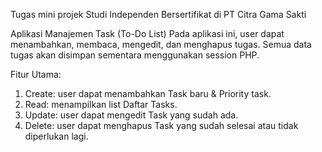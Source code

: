 Tugas mini projek Studi Independen Bersertifikat di PT Citra Gama Sakti

Aplikasi Manajemen Task (To-Do List)
Pada aplikasi ini, user dapat menambahkan, membaca, mengedit, dan menghapus tugas. Semua data tugas akan disimpan sementara menggunakan session PHP.

Fitur Utama:
1.	Create: user dapat menambahkan Task baru & Priority task.
2.	Read: menampilkan list Daftar Tasks.
3.	Update: user dapat mengedit Task yang sudah ada.
4.	Delete: user dapat menghapus Task yang sudah selesai atau tidak diperlukan lagi.
